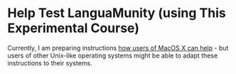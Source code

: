 # Help Test LanguaMunity (using This Experimental Course)
Currently, I am preparing instructions
[how users of MacOS X can help](participate-osx.md) -
but users of other Unix-like operating systems might
be able to adapt these instructions to their systems.